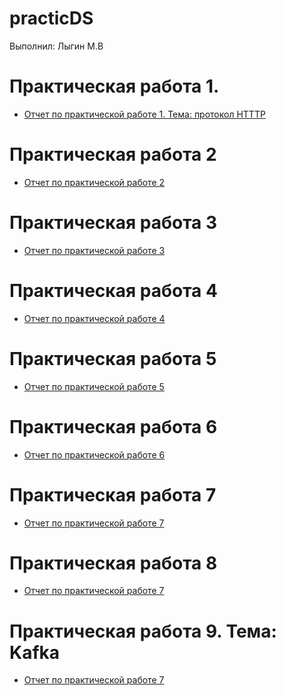 # practicDS
Выполнил: Лыгин М.В

# Практическая работа 1.
- [Отчет по практической работе 1. Тема: протокол HTTTP ](/practice/pr1.pdf)

# Практическая работа 2
- [Отчет по практической работе 2](/practice/pr2.pdf)

# Практическая работа 3
- [Отчет по практической работе 3](/practice/pr3.pdf)

# Практическая работа 4
- [Отчет по практической работе 4](/practice/pr4.pdf)

# Практическая работа 5
- [Отчет по практической работе 5](/practice/pr5.pdf)

# Практическая работа 6
- [Отчет по практической работе 6](/practice/pr6.pdf)

# Практическая работа 7
- [Отчет по практической работе 7]()

# Практическая работа 8
- [Отчет по практической работе 7]()

# Практическая работа 9. Тема: Kafka
- [Отчет по практической работе 7]()
